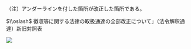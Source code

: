 （注）アンダーラインを付した箇所が改正した箇所である。

$\\oslash$ 徴収等に関する法律の取扱通達の全部改正について」（法令解釈通達）新旧対照表

![](https://www.nta.go.jp/tmp/335aae35-8e33-4364-bce7-7d15958bb1ae/images/13014a2a0542fb50fca3bae86069c309b411dd18d0c276d7e223485f741d68f1.jpg)